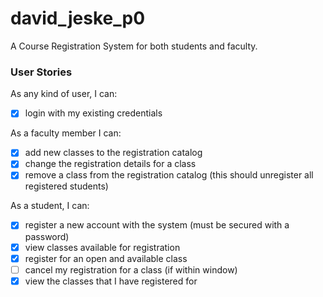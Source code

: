 # david_jeske_p0

A Course Registration System for both students and faculty.


### User Stories

As any kind of user, I can:

-   [X] login with my existing credentials

As a faculty member I can:

-   [X] add new classes to the registration catalog
-   [X] change the registration details for a class
-   [X] remove a class from the registration catalog (this should unregister all registered students)

As a student, I can:

-   [X] register a new account with the system (must be secured with a password)
-   [X] view classes available for registration
-   [X] register for an open and available class
-   [ ] cancel my registration for a class (if within window)
-   [X] view the classes that I have registered for
